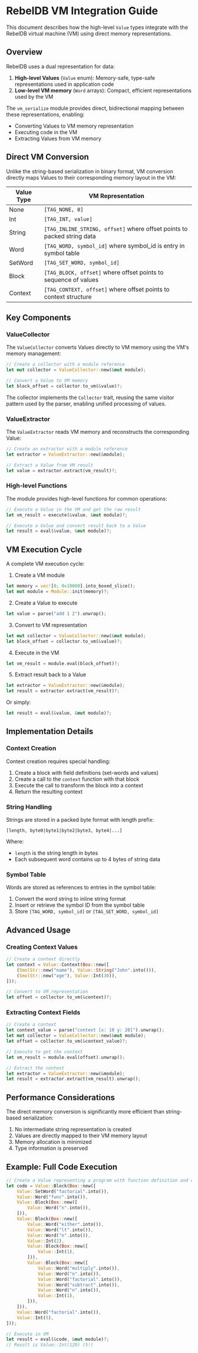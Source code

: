 # RebelDB VM Integration Guide

This document describes how the high-level `Value` types integrate with the RebelDB virtual machine (VM) using direct memory representations.

## Overview

RebelDB uses a dual representation for data:

1. **High-level Values** (`Value` enum): Memory-safe, type-safe representations used in application code
2. **Low-level VM memory** (`Word` arrays): Compact, efficient representations used by the VM

The `vm_serialize` module provides direct, bidirectional mapping between these representations, enabling:

- Converting Values to VM memory representation
- Executing code in the VM
- Extracting Values from VM memory

## Direct VM Conversion

Unlike the string-based serialization in binary format, VM conversion directly maps Values to their corresponding memory layout in the VM:

| Value Type | VM Representation |
|------------|------------------|
| None       | `[TAG_NONE, 0]` |
| Int        | `[TAG_INT, value]` |
| String     | `[TAG_INLINE_STRING, offset]` where offset points to packed string data |
| Word       | `[TAG_WORD, symbol_id]` where symbol_id is entry in symbol table |
| SetWord    | `[TAG_SET_WORD, symbol_id]` |
| Block      | `[TAG_BLOCK, offset]` where offset points to sequence of values |
| Context    | `[TAG_CONTEXT, offset]` where offset points to context structure |

## Key Components

### ValueCollector

The `ValueCollector` converts Values directly to VM memory using the VM's memory management:

```rust
// Create a collector with a module reference
let mut collector = ValueCollector::new(&mut module);

// Convert a Value to VM memory
let block_offset = collector.to_vm(&value)?;
```

The collector implements the `Collector` trait, reusing the same visitor pattern used by the parser, enabling unified processing of values.

### ValueExtractor

The `ValueExtractor` reads VM memory and reconstructs the corresponding Value:

```rust
// Create an extractor with a module reference
let extractor = ValueExtractor::new(&module);

// Extract a Value from VM result
let value = extractor.extract(vm_result)?;
```

### High-level Functions

The module provides high-level functions for common operations:

```rust
// Execute a Value in the VM and get the raw result
let vm_result = execute(&value, &mut module)?;

// Execute a Value and convert result back to a Value
let result = eval(&value, &mut module)?;
```

## VM Execution Cycle

A complete VM execution cycle:

1. Create a VM module
```rust
let memory = vec![0; 0x10000].into_boxed_slice();
let mut module = Module::init(memory)?;
```

2. Create a Value to execute
```rust
let value = parse("add 1 2").unwrap();
```

3. Convert to VM representation
```rust
let mut collector = ValueCollector::new(&mut module);
let block_offset = collector.to_vm(&value)?;
```

4. Execute in the VM
```rust
let vm_result = module.eval(block_offset)?;
```

5. Extract result back to a Value
```rust
let extractor = ValueExtractor::new(&module);
let result = extractor.extract(vm_result)?;
```

Or simply:
```rust
let result = eval(&value, &mut module)?;
```

## Implementation Details

### Context Creation

Context creation requires special handling:

1. Create a block with field definitions (set-words and values)
2. Create a call to the `context` function with that block
3. Execute the call to transform the block into a context
4. Return the resulting context

### String Handling

Strings are stored in a packed byte format with length prefix:

```
[length, byte0|byte1|byte2|byte3, byte4|...]
```

Where:
- `length` is the string length in bytes
- Each subsequent word contains up to 4 bytes of string data

### Symbol Table

Words are stored as references to entries in the symbol table:

1. Convert the word string to inline string format
2. Insert or retrieve the symbol ID from the symbol table
3. Store `[TAG_WORD, symbol_id]` or `[TAG_SET_WORD, symbol_id]`

## Advanced Usage

### Creating Context Values

```rust
// Create a context directly
let context = Value::Context(Box::new([
    (SmolStr::new("name"), Value::String("John".into())),
    (SmolStr::new("age"), Value::Int(30)),
]));

// Convert to VM representation
let offset = collector.to_vm(&context)?;
```

### Extracting Context Fields

```rust
// Create a context
let context_value = parse("context [x: 10 y: 20]").unwrap();
let mut collector = ValueCollector::new(&mut module);
let offset = collector.to_vm(&context_value)?;

// Execute to get the context
let vm_result = module.eval(offset).unwrap();

// Extract the context
let extractor = ValueExtractor::new(&module);
let result = extractor.extract(vm_result).unwrap();
```

## Performance Considerations

The direct memory conversion is significantly more efficient than string-based serialization:

1. No intermediate string representation is created
2. Values are directly mapped to their VM memory layout
3. Memory allocation is minimized
4. Type information is preserved

## Example: Full Code Execution

```rust
// Create a Value representing a program with function definition and call
let code = Value::Block(Box::new([
    Value::SetWord("factorial".into()),
    Value::Word("func".into()),
    Value::Block(Box::new([
        Value::Word("n".into()),
    ])),
    Value::Block(Box::new([
        Value::Word("either".into()),
        Value::Word("lt".into()),
        Value::Word("n".into()),
        Value::Int(2),
        Value::Block(Box::new([
            Value::Int(1),
        ])),
        Value::Block(Box::new([
            Value::Word("multiply".into()),
            Value::Word("n".into()),
            Value::Word("factorial".into()),
            Value::Word("subtract".into()),
            Value::Word("n".into()),
            Value::Int(1),
        ])),
    ])),
    Value::Word("factorial".into()),
    Value::Int(5),
]));

// Execute in VM
let result = eval(&code, &mut module)?;
// Result is Value::Int(120) (5!)
```